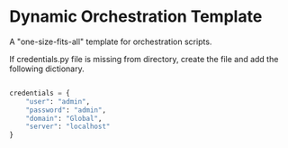 # Dynamic Orchestration Template

A "one-size-fits-all" template for orchestration scripts.

If credentials.py file is missing from directory, create the file and add the following dictionary.

```python

credentials = {
    "user": "admin",
    "password": "admin",
    "domain": "Global",
    "server": "localhost"
}

```


